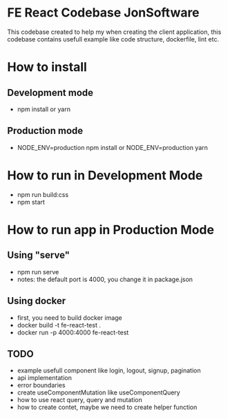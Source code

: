# FE React Codebase JonSoftware

This codebase created to help my when creating the client application, this codebase contains usefull example like code structure, dockerfile, lint etc.

# How to install
## Development mode
- npm install or yarn 
## Production mode
- NODE_ENV=production npm install or NODE_ENV=production yarn

# How to run in Development Mode
- npm run build:css
- npm start

# How to run app in Production Mode
## Using "serve"
- npm run serve
- notes: the default port is 4000, you change it in package.json
## Using docker
- first, you need to build docker image
- docker build -t fe-react-test . 
- docker run -p 4000:4000 fe-react-test

## TODO
- example usefull component like login, logout, signup, pagination
- api implementation
- error boundaries
- create useComponentMutation like useComponentQuery
- how to use react query, query and mutation
- how to create contet, maybe we need to create helper function